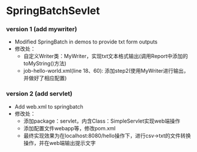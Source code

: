 # SpringBatchSevlet
### version 1 (add mywriter)
 - Modified SpringBatch in demos to provide txt form outputs
 - 修改处：
   - 自定义Writer类：MyWriter，实现txt文本格式输出(调用Report中添加的toMyString()方法)
   - job-hello-world.xml(line 18、60): 添加step2(使用MyWriter进行输出，并做好了相应配置)
### version 2 (add servlet)
 - Add web.xml to springbatch
 - 修改处：
   - 添加package：servlet，内含Class：SimpleServlet实现web端操作
   - 添加配置文件webapp等，修改pom.xml
   - 最终实现效果为在localhost:8080/hello操作下，进行csv->txt的文件转换操作，并在web端输出提示文字
